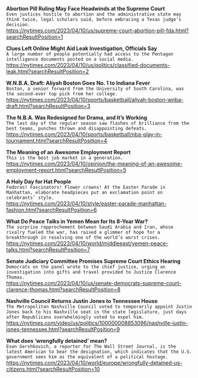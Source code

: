 **Abortion Pill Ruling May Face Headwinds at the Supreme Court**\
`Even justices hostile to abortion and the administrative state may think twice, legal scholars said, before embracing a Texas judge’s decision.`\
https://nytimes.com/2023/04/10/us/supreme-court-abortion-pill-fda.html?searchResultPosition=1

**Clues Left Online Might Aid Leak Investigation, Officials Say**\
`A large number of people potentially had access to the Pentagon intelligence documents posted on a social media.`\
https://nytimes.com/2023/04/10/us/politics/classified-documents-leak.html?searchResultPosition=2

**W.N.B.A. Draft: Aliyah Boston Goes No. 1 to Indiana Fever**\
`Boston, a senior forward from the University of South Carolina, was the second-ever top pick from her college.`\
https://nytimes.com/2023/04/10/sports/basketball/aliyah-boston-wnba-draft.html?searchResultPosition=3

**The N.B.A. Was Redesigned for Drama, and It’s Working**\
`The last day of the regular season saw flashes of brilliance from the best teams, punches thrown and disappointing defeats.`\
https://nytimes.com/2023/04/10/sports/basketball/nba-play-in-tournament.html?searchResultPosition=4

**The Meaning of an Awesome Employment Report**\
`This is the best job market in a generation.`\
https://nytimes.com/2023/04/10/opinion/the-meaning-of-an-awesome-employment-report.html?searchResultPosition=5

**A Holy Day for Hat People**\
`Fedoras! Fascinators! Flower crowns! At the Easter Parade in Manhattan, elaborate headpieces put an exclamation point on celebrants’ style.`\
https://nytimes.com/2023/04/10/style/easter-parade-manhattan-fashion.html?searchResultPosition=6

**What Do Peace Talks in Yemen Mean for Its 8-Year War?**\
`The surprise rapprochement between Saudi Arabia and Iran, whose rivalry fueled the war, has raised a glimmer of hope for a breakthrough in resolving one of the world’s worst crises.`\
https://nytimes.com/2023/04/10/world/middleeast/yemen-peace-talks.html?searchResultPosition=7

**Senate Judiciary Committee Promises Supreme Court Ethics Hearing**\
`Democrats on the panel wrote to the chief justice, urging an investigation into gifts and travel provided to Justice Clarence Thomas.`\
https://nytimes.com/2023/04/10/us/senate-democrats-supreme-court-clarence-thomas.html?searchResultPosition=8

**Nashville Council Returns Justin Jones to Tennessee House**\
`The Metropolitan Nashville Council voted to temporarily appoint Justin Jones back to his Nashville seat in the state legislature, just days after Republicans overwhelmingly voted to expel him.`\
https://nytimes.com/video/us/politics/100000008853096/nashville-justin-jones-tennessee.html?searchResultPosition=9

**What does ‘wrongfully detained’ mean?**\
`Evan Gershkovich, a reporter for The Wall Street Journal, is the latest American to bear the designation, which indicates that the U.S. government sees him as the equivalent of a political hostage.`\
https://nytimes.com/2023/04/10/world/europe/wrongfully-detained-us-citizens.html?searchResultPosition=10

